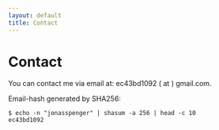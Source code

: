 ```yaml
---
layout: default
title: Contact
---
```


# Contact
You can contact me via email at: ec43bd1092 ( at ) gmail.com.

Email-hash generated by SHA256:
```
$ echo -n "jonasspenger" | shasum -a 256 | head -c 10
ec43bd1092
```
